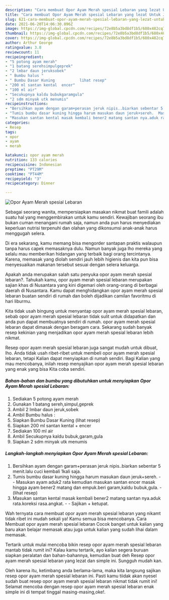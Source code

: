 ```yaml
---
description: "Cara membuat Opor Ayam Merah spesial Lebaran yang lezat Untuk Jualan"
title: "Cara membuat Opor Ayam Merah spesial Lebaran yang lezat Untuk Jualan"
slug: 621-cara-membuat-opor-ayam-merah-spesial-lebaran-yang-lezat-untuk-jualan
date: 2021-06-20T14:06:30.096Z
image: https://img-global.cpcdn.com/recipes/72e8b5a3bd8df1b5/680x482cq70/opor-ayam-merah-spesial-lebaran-foto-resep-utama.jpg
thumbnail: https://img-global.cpcdn.com/recipes/72e8b5a3bd8df1b5/680x482cq70/opor-ayam-merah-spesial-lebaran-foto-resep-utama.jpg
cover: https://img-global.cpcdn.com/recipes/72e8b5a3bd8df1b5/680x482cq70/opor-ayam-merah-spesial-lebaran-foto-resep-utama.jpg
author: Arthur George
ratingvalue: 3.8
reviewcount: 11
recipeingredient:
- "5 potong ayam merah"
- "1 batang serehsimpulgeprek"
- "2 lmbar daun jeruksobek"
- " Bumbu halus "
- " Bumbu Dasar Kuning           lihat resep"
- "200 ml santan kental  encer"
- "100 ml air"
- "Secukupnya kaldu bubukgaramgula"
- "2 sdm minyak utk menumis"
recipeinstructions:
- "Bersihkan ayam dengan garam+perasan jeruk nipis..biarkan sebentar 5 menit.lalu cuci kembali 1kali saja."
- "Tumis bumbu dasar kuning hingga harum masukan daun jeruk+sereh.  Masukan ayam aduk2 rata kemudian masukan santan encer masak hingga ayam bener2 matang dan empuk.beri garam,kaldu bubuk,gula.           (lihat resep)"
- "Masukan santan kental masak kembali bener2 matang santan nya.aduk rata.koreksi rasa.angkat.  Sajikan + ketupat."
categories:
- Resep
tags:
- opor
- ayam
- merah

katakunci: opor ayam merah 
nutrition: 133 calories
recipecuisine: Indonesian
preptime: "PT29M"
cooktime: "PT44M"
recipeyield: "3"
recipecategory: Dinner

---
```



![Opor Ayam Merah spesial Lebaran](https://img-global.cpcdn.com/recipes/72e8b5a3bd8df1b5/680x482cq70/opor-ayam-merah-spesial-lebaran-foto-resep-utama.jpg)

Sebagai seorang wanita, mempersiapkan masakan nikmat buat famili adalah suatu hal yang menggembirakan untuk kamu sendiri. Kewajiban seorang ibu bukan cuman menangani rumah saja, namun anda pun harus menyediakan keperluan nutrisi terpenuhi dan olahan yang dikonsumsi anak-anak harus menggugah selera.

Di era  sekarang, kamu memang bisa mengorder santapan praktis walaupun tanpa harus capek memasaknya dulu. Namun banyak juga lho mereka yang selalu mau memberikan hidangan yang terbaik bagi orang tercintanya. Karena, memasak yang diolah sendiri jauh lebih higienis dan kita pun bisa menyesuaikan makanan tersebut sesuai dengan selera keluarga. 



Apakah anda merupakan salah satu penyuka opor ayam merah spesial lebaran?. Tahukah kamu, opor ayam merah spesial lebaran merupakan sajian khas di Nusantara yang kini digemari oleh orang-orang di berbagai daerah di Nusantara. Kamu dapat menghidangkan opor ayam merah spesial lebaran buatan sendiri di rumah dan boleh dijadikan camilan favoritmu di hari liburmu.

Kita tidak usah bingung untuk menyantap opor ayam merah spesial lebaran, sebab opor ayam merah spesial lebaran tidak sulit untuk didapatkan dan anda pun dapat membuatnya sendiri di rumah. opor ayam merah spesial lebaran dapat dimasak dengan beragam cara. Sekarang sudah banyak resep kekinian yang menjadikan opor ayam merah spesial lebaran lebih nikmat.

Resep opor ayam merah spesial lebaran juga sangat mudah untuk dibuat, lho. Anda tidak usah ribet-ribet untuk membeli opor ayam merah spesial lebaran, tetapi Kalian dapat menyiapkan di rumah sendiri. Bagi Kalian yang mau mencobanya, inilah resep menyajikan opor ayam merah spesial lebaran yang enak yang bisa Kita coba sendiri.

<!--inarticleads1-->

##### Bahan-bahan dan bumbu yang dibutuhkan untuk menyiapkan Opor Ayam Merah spesial Lebaran:

1. Sediakan 5 potong ayam merah
1. Gunakan 1 batang sereh,simpul,geprek
1. Ambil 2 lmbar daun jeruk,sobek
1. Ambil  Bumbu halus :
1. Siapkan  Bumbu Dasar Kuning           (lihat resep)
1. Siapkan 200 ml santan kental + encer
1. Sediakan 100 ml air
1. Ambil Secukupnya kaldu bubuk,garam,gula
1. Siapkan 2 sdm minyak utk menumis




<!--inarticleads2-->

##### Langkah-langkah menyiapkan Opor Ayam Merah spesial Lebaran:

1. Bersihkan ayam dengan garam+perasan jeruk nipis..biarkan sebentar 5 menit.lalu cuci kembali 1kali saja.
1. Tumis bumbu dasar kuning hingga harum masukan daun jeruk+sereh. -  - Masukan ayam aduk2 rata kemudian masukan santan encer masak hingga ayam bener2 matang dan empuk.beri garam,kaldu bubuk,gula. -           (lihat resep)
1. Masukan santan kental masak kembali bener2 matang santan nya.aduk rata.koreksi rasa.angkat. -  - Sajikan + ketupat.




Wah ternyata cara membuat opor ayam merah spesial lebaran yang nikamt tidak ribet ini mudah sekali ya! Kamu semua bisa mencobanya. Cara Membuat opor ayam merah spesial lebaran Cocok banget untuk kalian yang baru akan belajar memasak atau juga untuk kalian yang sudah lihai dalam memasak.

Tertarik untuk mulai mencoba bikin resep opor ayam merah spesial lebaran mantab tidak rumit ini? Kalau kamu tertarik, ayo kalian segera buruan siapkan peralatan dan bahan-bahannya, kemudian buat deh Resep opor ayam merah spesial lebaran yang lezat dan simple ini. Sungguh mudah kan. 

Oleh karena itu, ketimbang anda berlama-lama, maka kita langsung sajikan resep opor ayam merah spesial lebaran ini. Pasti kamu tiidak akan nyesel sudah buat resep opor ayam merah spesial lebaran nikmat tidak rumit ini! Selamat mencoba dengan resep opor ayam merah spesial lebaran enak simple ini di tempat tinggal masing-masing,oke!.

